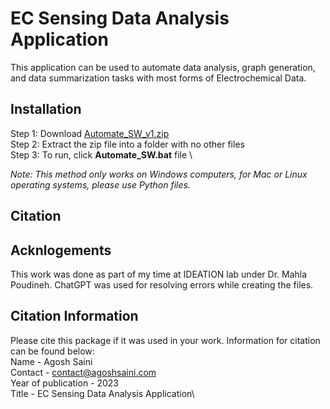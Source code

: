 # EC Sensing Data Analysis Application
This application can be used to automate data analysis, graph generation, and data summarization tasks with most forms of Electrochemical Data.

## Installation
Step 1: Download [Automate_SW_v1.zip](https://github.com/agosh-saini/Ideation_Automation/blob/master/Automate_SW_v1.zip) \
Step 2: Extract the zip file into a folder with no other files \
Step 3: To run, click **Automate_SW.bat** file \

*Note: This method only works on Windows computers, for Mac or Linux operating systems, please use Python files.*

## Citation

## Acknlogements
This work was done as part of my time at IDEATION lab under Dr. Mahla Poudineh. ChatGPT was used for resolving errors while creating the files.

## Citation Information
Please cite this package if it was used in your work. Information for citation can be found below: \
Name - Agosh Saini\
Contact - contact@agoshsaini.com \
Year of publication - 2023 \
Title - EC Sensing Data Analysis Application\
